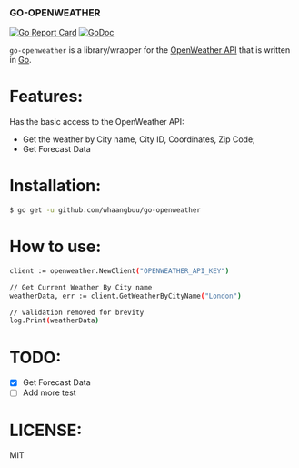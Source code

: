 ### GO-OPENWEATHER
[![Go Report Card](https://goreportcard.com/badge/github.com/whaangbuu/go-openweather)](https://goreportcard.com/report/github.com/whaangbuu/go-openweather) [![GoDoc](https://godoc.org/github.com/whaangbuu/go-openweather?status.svg)](https://godoc.org/github.com/whaangbuu/go-openweather)

`go-openweather` is a library/wrapper for the [OpenWeather API](https://openweathermap.org/) that is written in [Go](https://golang.org/).


# Features:

Has the basic access to the OpenWeather API:

  - Get the weather by City name, City ID, Coordinates, Zip Code;
  - Get Forecast Data


# Installation:
```sh
$ go get -u github.com/whaangbuu/go-openweather
```

# How to use:
```sh
client := openweather.NewClient("OPENWEATHER_API_KEY")

// Get Current Weather By City name
weatherData, err := client.GetWeatherByCityName("London")

// validation removed for brevity
log.Print(weatherData)
```

# TODO:
 - [x] Get Forecast Data
 - [ ] Add more test

 # LICENSE:
 MIT